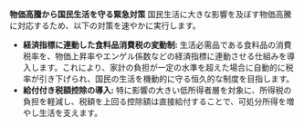 **物価高騰から国民生活を守る緊急対策**
国民生活に大きな影響を及ぼす物価高騰に対応するため、以下の対策を速やかに実行します。
*   **経済指標に連動した食料品消費税の変動制:** 生活必需品である食料品の消費税率を、物価上昇率やエンゲル係数などの経済指標に連動させる仕組みを導入します。これにより、家計の負担が一定の水準を超えた場合に自動的に税率が引き下げられ、国民の生活を機動的に守る恒久的な制度を目指します。
*   **給付付き税額控除の導入:** 特に影響の大きい低所得者層を対象に、所得税の負担を軽減し、税額を上回る控除額は直接給付することで、可処分所得を増やし生活を支えます。
